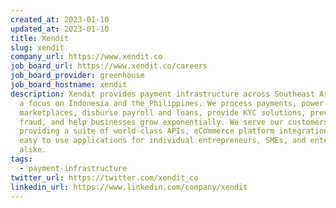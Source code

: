 ```yaml
---
created_at: 2023-01-10
updated_at: 2023-01-10
title: Xendit
slug: xendit
company_url: https://www.xendit.co
job_board_url: https://www.xendit.co/careers
job_board_provider: greenhouse
job_board_hostname: xendit
description: Xendit provides payment infrastructure across Southeast Asia, with
  a focus on Indonesia and the Philippines. We process payments, power
  marketplaces, disburse payroll and loans, provide KYC solutions, prevent
  fraud, and help businesses grow exponentially. We serve our customers by
  providing a suite of world-class APIs, eCommerce platform integrations, and
  easy to use applications for individual entrepreneurs, SMEs, and enterprises
  alike.
tags:
  - payment-infrastructure
twitter_url: https://twitter.com/xendit_co
linkedin_url: https://www.linkedin.com/company/xendit
---
```

